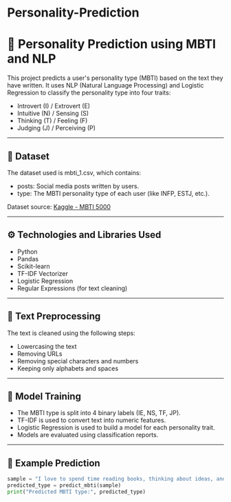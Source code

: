 # Personality-Prediction

# 🧠 Personality Prediction using MBTI and NLP

This project predicts a user's personality type (MBTI) based on the text they have written. It uses NLP (Natural Language Processing) and Logistic Regression to classify the personality type into four traits:  
- Introvert (I) / Extrovert (E)  
- Intuitive (N) / Sensing (S)  
- Thinking (T) / Feeling (F)  
- Judging (J) / Perceiving (P)

---

## 📁 Dataset

The dataset used is mbti_1.csv, which contains:
- posts: Social media posts written by users.
- type: The MBTI personality type of each user (like INFP, ESTJ, etc.).

Dataset source: [Kaggle - MBTI 5000](https://www.kaggle.com/datasnaek/mbti-type)

---

## ⚙ Technologies and Libraries Used

- Python  
- Pandas  
- Scikit-learn  
- TF-IDF Vectorizer  
- Logistic Regression  
- Regular Expressions (for text cleaning)

---

## 🧹 Text Preprocessing

The text is cleaned using the following steps:
- Lowercasing the text  
- Removing URLs  
- Removing special characters and numbers  
- Keeping only alphabets and spaces

---

## 🧠 Model Training

- The MBTI type is split into 4 binary labels (IE, NS, TF, JP).
- TF-IDF is used to convert text into numeric features.
- Logistic Regression is used to build a model for each personality trait.
- Models are evaluated using classification reports.

---

## 🧪 Example Prediction

```python
sample = "I love to spend time reading books, thinking about ideas, and staying alone."
predicted_type = predict_mbti(sample)
print("Predicted MBTI type:", predicted_type)
